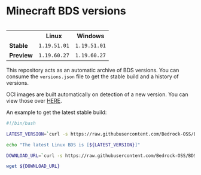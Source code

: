 # Minecraft BDS versions

<table align="right">
  <tr><th></th><th><strong>Linux</strong></th><th><strong>Windows</strong></th></tr>
<tr><td><strong>Stable</strong></td>
<td>
<code>1.19.51.01</code>
</td>
<td>
<code>1.19.51.01</code>
</td>
</tr>
<tr><td><strong>Preview</strong></td>
<td>
<code>1.19.60.27</code>
</td>
<td>
<code>1.19.60.27</code>
</td>
</tr>
</table>

This repository acts as an automatic archive of BDS versions.
You can consume the `versions.json` file to get the stable build
and a history of versions.

OCI images are built automatically on detection of a new version.
You can view those over [HERE](https://github.com/ScriptAPIOSS/BDS-OCI).

An example to get the latest stable build:

```bash
#!/bin/bash

LATEST_VERSION=`curl -s https://raw.githubusercontent.com/Bedrock-OSS/BDS-Versions/main/versions.json | jq -r '.linux.stable'`

echo "The latest Linux BDS is [${LATEST_VERSION}]"

DOWNLOAD_URL=`curl -s https://raw.githubusercontent.com/Bedrock-OSS/BDS-Versions/main/linux/${LATEST_VERSION}.json | jq -r '.download_url'`

wget ${DOWNLOAD_URL}
```

